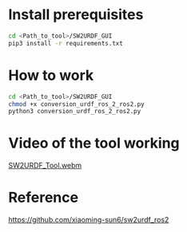 # Install prerequisites
```bash
cd <Path_to_tool>/SW2URDF_GUI
pip3 install -r requirements.txt
```
# How to work
```bash
cd <Path_to_tool>/SW2URDF_GUI
chmod +x conversion_urdf_ros_2_ros2.py
python3 conversion_urdf_ros_2_ros2.py
```
# Video of the tool working
[SW2URDF_Tool.webm](https://github.com/user-attachments/assets/d6172083-35f5-4059-8679-14d393f28a03)

# Reference
https://github.com/xiaoming-sun6/sw2urdf_ros2
